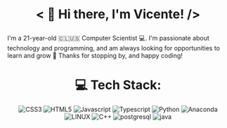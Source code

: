 
# <p align="center">< 👋 Hi there, I'm Vicente! /></p>
I'm a 21-year-old 🇨🇱🇺🇸 Computer Scientist 💻.
I'm passionate about technology and programming, and am always looking for opportunities to learn and grow 🌱
Thanks for stopping by, and happy coding! 

<div align="center">

# 💻 Tech Stack:
![CSS3](https://img.shields.io/badge/css3-%231572B6.svg?style=for-the-badge&logo=css3&logoColor=white) ![HTML5](https://img.shields.io/badge/html5-%23E34F26.svg?style=for-the-badge&logo=html5&logoColor=white) 
![Javascript](https://img.shields.io/badge/Javascript-FCC624?style=for-the-badge&logo=javascript&logoColor=black) 
![Typescript](https://img.shields.io/badge/Typescript-00599C?style=for-the-badge&logo=typescript&logoColor=blue) 
![Python](https://img.shields.io/badge/python-3670A0?style=for-the-badge&logo=python&logoColor=ffdd54) ![Anaconda](https://img.shields.io/badge/Anaconda-%2344A833.svg?style=for-the-badge&logo=anaconda&logoColor=white) ![LINUX](https://img.shields.io/badge/Linux-FCC624?style=for-the-badge&logo=linux&logoColor=black) 
![C++](https://img.shields.io/badge/C++-00599C?style=for-the-badge&logo=cplusplus&logoColor=blue) 
![postgresql](https://img.shields.io/badge/postgreSQL-4169E1?style=for-the-badge&logo=postgresql=blue) 
![java](https://img.shields.io/badge/java-F80000?style=for-the-badge&logo=oracle=red) 



</div>
